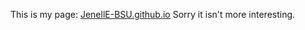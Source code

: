 This is my page: [JenellE-BSU.github.io](https://jenelle-bsu.github.io/)
Sorry it isn't more interesting. 
